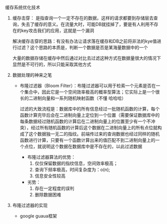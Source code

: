 缓存系统优化技术

1. 缓存击穿： 是指查询一个一定不存在的数据，这样的请求都要到存储层去查询，失去了缓存的意义。在流量大时，可能DB就挂掉了，要是有人利用不存在的key攻击我们的应用，这就是一个漏洞

   解决缓存击穿的思路：有没有办法让请求落在缓存和DB之前将非法的kye值进行过滤？这个思路的本质是，判断一个数据是否是某海量数据中的一个

   大量的数据存储在缓存中然后通过对比去过滤这种方式在数据量很大的情况下显然是不可行的，所以只能采取其他方式

2. 数据处理的神来之笔

   * 布隆过滤器（Bloom Filter）：布隆过滤器可以用于检索一个元素是否在一个集合中，因此它是一个空间效率极高的概率型算法；它实际上是一个很长的二进制向量和一系列随机映射函数（不懂  哈哈哈）

     过滤的大致流程是：数据库中的所有信息经过一批随机函数的计算，每个函数计算完毕后会在二进制向量上定位到一个位置（需要保证数据库中的每条数据经过随机函数的计算后在二进制向量上的位置至少有一个不冲突），经过所有随机函数的计算后这个数据在二进制向量上的所有点位就构成了这个数据独一无二的指纹。前端传过来的查询数据也经过同样的随机函数进行计算，只要有一个函数计算出来的值匹配不到二进制向量上的一个点位，就说明这个数据在数据库中是不存在的，以此过滤数据

     * 布隆过滤器算法的优势：
       1. 仅仅保留数据的指纹信息，空间效率极高；
       2. 查询下频率极高，时间复杂度为：o(n);
       3. 信息安全性较高
     * 劣势：
       1. 存在一定程度的误判
       2. 删除数据困难

3. 布隆过滤器的实现

   * google guaua框架